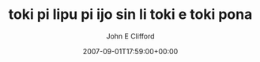 ---
title: 'toki pi lipu pi ijo sin li toki e toki pona'
posts: 2
hash: 't857'
author: 'John E Clifford'
date: 2007-09-01T17:59:00+00:00
sources:
  - http://forums.tokipona.org/viewtopic.php%3Ft=857.html
---